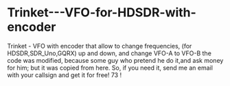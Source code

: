 # Trinket---VFO-for-HDSDR-with-encoder
Trinket - VFO  with encoder that allow to change frequencies, (for HDSDR,SDR_Uno,GQRX) up and down, and change VFO-A to VFO-B
the code was modified, because some guy who pretend he do it,and ask money for him; but it was copied from here.
So, if you need it, send me an email with your callsign and get it for free!
 73 !

